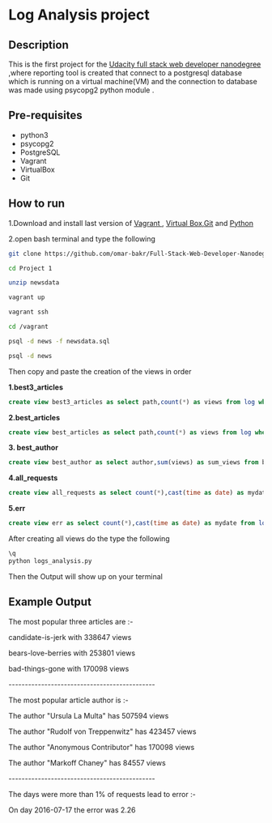 # Log Analysis project 
## Description
This is the first project for the [Udacity full stack web developer nanodegree](https://www.udacity.com/course/full-stack-web-developer-nanodegree--nd004) ,where reporting tool is created that connect to a postgresql database which is running on a  virtual machine(VM) and the connection to database was made using psycopg2 python module .

## Pre-requisites
* python3
* psycopg2
* PostgreSQL
* Vagrant
* VirtualBox
* Git


## How to run 
1.Download and install last version of [Vagrant ](https://www.vagrantup.com/), [Virtual Box](https://www.virtualbox.org/wiki/Downloads),[Git](https://git-scm.com/downloads)
and [Python](https://www.python.org/downloads/)

2.open bash terminal and type the following 

```bash
git clone https://github.com/omar-bakr/Full-Stack-Web-Developer-Nanodegree.git

cd Project 1

unzip newsdata

vagrant up

vagrant ssh

cd /vagrant

psql -d news -f newsdata.sql

psql -d news
```
Then copy and paste the creation of the views 
in order 

**1.best3_articles**
```SQL
create view best3_articles as select path,count(*) as views from log where log.status='200 OK' and log.path like '/article/%'group by path order by views desc limit 3 ;
```

**2.best_articles**
```SQL
create view best_articles as select path,count(*) as views from log where log.status='200 OK' and log.path like '/article/%'group by path order by views desc ;
```

**3. best_author**
```SQL
create view best_author as select author,sum(views) as sum_views from best_articles,articles where replace(best_articles.path,'/article/','')=articles.slug group by author order by sum_views desc ;
```

**4.all_requests**

```SQL
create view all_requests as select count(*),cast(time as date) as mydate from log group by mydate ;

```
**5.err**
```SQL
create view err as select count(*),cast(time as date) as mydate from log where status!='200 OK' group by mydate ;
```
After creating all views do the type the following 

```bash
\q
python logs_analysis.py
```
Then the Output will show up on your terminal 


## Example Output 
The most popular three articles are :- 

candidate-is-jerk with 338647 views

bears-love-berries with 253801 views

bad-things-gone with 170098 views

\---------------------------------------------

The most popular article author is :-

The author "Ursula La Multa" has 507594 views

The author "Rudolf von Treppenwitz" has 423457  views

The author "Anonymous Contributor" has 170098 views

The author "Markoff Chaney" has 84557 views

\---------------------------------------------

The days were more than 1% of requests lead to error :-

On day 2016-07-17 the error was 2.26
